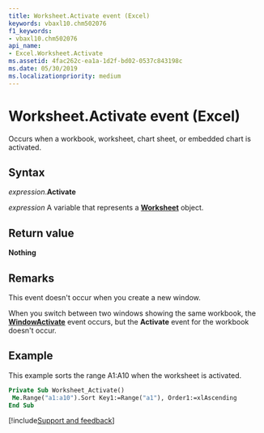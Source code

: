 ```yaml
---
title: Worksheet.Activate event (Excel)
keywords: vbaxl10.chm502076
f1_keywords:
- vbaxl10.chm502076
api_name:
- Excel.Worksheet.Activate
ms.assetid: 4fac262c-ea1a-1d2f-bd02-0537c843198c
ms.date: 05/30/2019
ms.localizationpriority: medium
---
```



# Worksheet.Activate event (Excel)

Occurs when a workbook, worksheet, chart sheet, or embedded chart is activated.


## Syntax

_expression_.**Activate**

_expression_ A variable that represents a **[Worksheet](Excel.Worksheet.md)** object.


## Return value

**Nothing**


## Remarks

This event doesn't occur when you create a new window.

When you switch between two windows showing the same workbook, the **[WindowActivate](excel.workbook.windowactivate.md)** event occurs, but the **Activate** event for the workbook doesn't occur.


## Example

This example sorts the range A1:A10 when the worksheet is activated.

```vb
Private Sub Worksheet_Activate() 
 Me.Range("a1:a10").Sort Key1:=Range("a1"), Order1:=xlAscending 
End Sub
```




[!include[Support and feedback](~/includes/feedback-boilerplate.md)]
